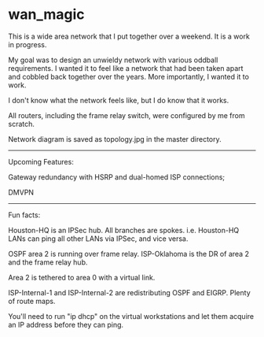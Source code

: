 # wan_magic
This is a wide area network that I put together over a weekend. It is a work in progress.

My goal was to design an unwieldy network with various oddball requirements. I wanted it to feel 
like a network that had been taken apart and cobbled back together over the years. More importantly, I
wanted it to work.

I don't know what the network feels like, but I do know that it works.

All routers, including the frame relay switch, were configured by me from scratch. 

Network diagram is saved as topology.jpg in the master directory.

------------------------------------------------------------------------------------

Upcoming Features:

  Gateway redundancy with HSRP and dual-homed ISP connections;
  
  DMVPN
  
---------------------------------------------------------------------------------------
 
 Fun facts:
 
 Houston-HQ is an IPSec hub. All branches are spokes. i.e. Houston-HQ LANs can ping all other LANs via IPSec, and vice versa.
 
 OSPF area 2 is running over frame relay. ISP-Oklahoma is the DR of area 2 and the frame relay hub.
 
 Area 2 is tethered to area 0 with a virtual link.
 
 ISP-Internal-1 and ISP-Internal-2 are redistributing OSPF and EIGRP. Plenty of route maps.
 
 You'll need to run "ip dhcp" on the virtual workstations and let them acquire an IP address before they can ping.
 
 
 
 
 
